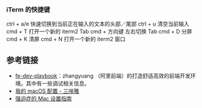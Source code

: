 ### iTerm 的快捷键
ctrl + a/e 快速切换到当前正在输入的文本的头部／尾部
ctrl + u 清空当前输入
cmd + T 打开一个新的 iterm2 Tab
cmd + 方向键 左右切换 Tab
cmd + D 分屏
cmd + K 清屏
cmd + N 打开一个新的 iterm2 窗口
## 参考链接
- [fe-dev-playbook](http://fe.surge.sh)：zhangyuang （阿里前端）的打造舒适高效的前端开发环境。其中有一些调试相关信息。
- [我的 macOS 配置 - 三咲雅](https://sxyz.blog/macos-setup/)
- [强迫症的 Mac 设置指南](https://github.com/macdao/ocds-guide-to-setting-up-mac)
